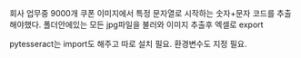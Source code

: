 회사 업무중 9000개 쿠폰 이미지에서 특정 문자열로 시작하는 숫자+문자 코드를 추출해야했다.
폴더안에있는 모든 jpg파일을 불러와 이미지 추출후 엑셀로 export

pytesseract는 import도 해주고 따로 설치 필요.
환경변수도 지정 필요.
